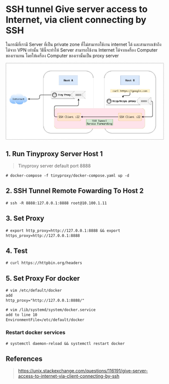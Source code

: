 # SSH tunnel Give server access to Internet, via client connecting by SSH
ในกรณีที่เรามี Server ที่เป็น private zone ที่ไม่สามารถใช้งาน internet ได้ และสามารถเข้าถึงได้จาก VPN เท่านั้น
วิธีนี้จะทำให้ Server สามารถใช้งาน Internet ได้จากเครื่อง Computer ของเราแทน โดยให้เครื่อง Computer ของเรานั้นเป็น proxy server

![Alt text](img/ssh-tunnel-proxy-to-internet.jpg)

## 1. Run Tinyproxy Server Host 1
> Tinyproxy server default port 8888

```
# docker-compose -f tinyproxy/docker-compose.yaml up -d
```

## 2. SSH Tunnel Remote Fowarding To Host 2
```
# ssh -R 8888:127.0.0.1:8888 root@10.100.1.11
```

## 3. Set Proxy
```
# export http_proxy=http://127.0.0.1:8888 && export https_proxy=http://127.0.0.1:8888
```

## 4. Test
```
# curl https://httpbin.org/headers
```

## 5. Set Proxy For docker
```
# vim /etc/default/docker
add 
http_proxy="http://127.0.0.1:8888/"
```

```
# vim /lib/systemd/system/docker.service
add to line 10
EnvironmentFile=/etc/default/docker
```

### Restart docker services
```
# systemctl daemon-reload && systemctl restart docker
```

## References
> https://unix.stackexchange.com/questions/116191/give-server-access-to-internet-via-client-connecting-by-ssh
